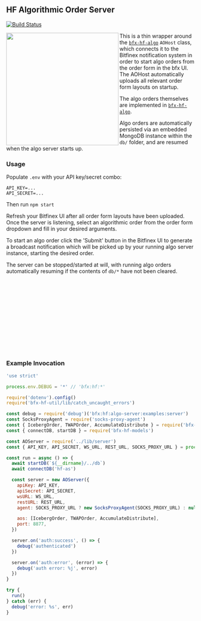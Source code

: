 ## HF Algorithmic Order Server

[![Build Status](https://travis-ci.org/bitfinexcom/bfx-hf-algo-server.svg?branch=master)](https://travis-ci.org/bitfinexcom/bfx-hf-algo-server)

<img src="https://github.com/bitfinexcom/bfx-hf-algo-server/raw/master/res/ad_screenshot.png" width="300" align="left" />

This is a thin wrapper around the [`bfx-hf-algo`](https://github.com/bitfinexcom/bfx-hf-algo) `AOHost` class, which connects it to the Bitfinex notification system in order to start algo orders from the order form in the bfx UI. The AOHost automatically uploads all relevant order form layouts on startup.

The algo orders themselves are implemented in [`bfx-hf-algo`](https://github.com/bitfinexcom/bfx-hf-algo-server).

Algo orders are automatically persisted via an embedded MongoDB instance within the `db/` folder, and are resumed when the algo server starts up.

### Usage

Populate `.env` with your API key/secret combo:
```
API_KEY=...
API_SECRET=...
```

Then run `npm start`

Refresh your Bitfinex UI after all order form layouts have been uploaded. Once the server is listening, select an algorithmic order from the order form dropdown and fill in your desired arguments.

To start an algo order click the 'Submit' button in the Bitfinex UI to generate a broadcast notification which will be picked up by your running algo server instance, starting the desired order.

The server can be stopped/started at will, with running algo orders automatically resuming if the contents of `db/*` have not been cleared.<br />

<br /><br /><br /><br /><br /><br /><br />
---

### Example Invocation

```js
'use strict'

process.env.DEBUG = '*' // 'bfx:hf:*'

require('dotenv').config()
require('bfx-hf-util/lib/catch_uncaught_errors')

const debug = require('debug')('bfx:hf:algo-server:examples:server')
const SocksProxyAgent = require('socks-proxy-agent')
const { IcebergOrder, TWAPOrder, AccumulateDistribute } = require('bfx-hf-algo')
const { connectDB, startDB } = require('bfx-hf-models')

const AOServer = require('../lib/server')
const { API_KEY, API_SECRET, WS_URL, REST_URL, SOCKS_PROXY_URL } = process.env

const run = async () => {
  await startDB(`${__dirname}/../db`)
  await connectDB('hf-as')

  const server = new AOServer({
    apiKey: API_KEY,
    apiSecret: API_SECRET,
    wsURL: WS_URL,
    restURL: REST_URL,
    agent: SOCKS_PROXY_URL ? new SocksProxyAgent(SOCKS_PROXY_URL) : null,

    aos: [IcebergOrder, TWAPOrder, AccumulateDistribute],
    port: 8877,
  })

  server.on('auth:success', () => {
    debug('authenticated')
  })

  server.on('auth:error', (error) => {
    debug('auth error: %j', error)
  })
}

try {
  run()
} catch (err) {
  debug('error: %s', err)
}
```
